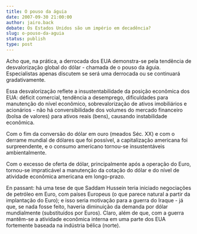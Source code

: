 ```yaml
---
title: O pouso da águia
date: 2007-09-30 21:00:00
author: jairo.back
debate: Os Estados Unidos são um império em decadência?
slug: o-pouso-da-aguia
status: publish 
type: post
---
```


  

Acho que, na prática, a derrocada dos EUA demonstra-se pela tendência de desvalorização global do dólar - chamada de o pouso da águia. Especialistas apenas discutem se será uma derrocada ou se continuará gradativamente.   

  

Essa desvalorização reflete a insustentabilidade da posição econômica dos EUA: déficit comercial, tendência a desemprego, dificuldades para manutenção do nível econômico, sobrevalorização de ativos imobiliários e acionários - não há conversibilidade dos volumes do mercado financeiro (bolsa de valores) para ativos reais (bens), causando instabilidade econômica.  

  

Com o fim da conversão do dólar em ouro (meados Séc. XX) e com o derrame mundial de dólares que foi possível, a capitalização americana foi surpreendente, e o consumo americano tornou-se insustentáveis ambientalmente.   

  

Com o excesso de oferta de dólar, principalmente após a operação do Euro, tornou-se impraticável a manutenção da cotação do dólar e do nível de atividade econômica americana em longo-prazo.  

  

En passant: há uma tese de que Saddam Hussein teria iniciado negociações de petróleo em Euro, com países Europeus (o que parece natural a partir da implantação do Euro); e isso seria motivação para a guerra do Iraque - já que, se nada fosse feito, haveria diminuição da demanda por dólar mundialmente (substituídos por Euros). Claro, além de que, com a guerra mantêm-se a atividade econômica interna em uma parte dos EUA fortemente baseada na indústria bélica (norte).  

